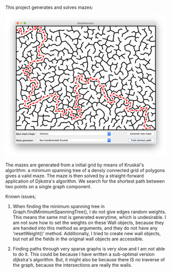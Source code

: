 This project generates and solves mazes:

<img src="maze_example.png" alt="maze example" width="700"/>


The mazes are generated from a initial grid by means of Kruskal's algorithm: a minimum spanning tree of a densly connected grid of polygons gives a valid maze. The maze is then solved by a straight-forward application of Djikstra's algorithm. We search for the shortest path between two points on a single graph component.

Known issues;

1) When finding the minimum spanning tree in Graph.findMinimumSpanningTree(), I do not give edges random weights. This means the same mst is generated everytime, which is undesirable. I am not sure how to set the weights on these Wall objects, because they are handed into this method as arguments, and they do not have any 'resetWeight()' method. Additionally, I tried to create new wall objects, but not all the fields in the original wall objects are accessible. 

2) Finding paths through very sparse graphs is very slow and I am not able to do it. This could be because I have written a sub-optimal version dijkstra's algorithm. But, it might also be because there IS no traverse of the graph, because the intersections are really the walls.


